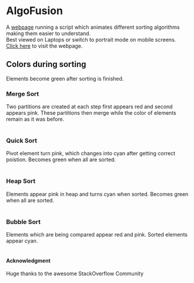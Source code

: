 # AlgoFusion
A <a href="https://vkg2000.github.io/Algo-Visualizer/">webpage</a> running a script which animates different sorting algorithms making them easier to understand.\
Best viewed on Laptops or switch to portrait mode on mobile screens.
<br>
<a href="https://vkg2000.github.io/Algo-Visualizer/">Click here</a> to visit the webpage.


## Colors during sorting
Elements become green after sorting is finished.

### Merge Sort
Two partitions are created at each step first appears red and second appears pink.
These partitions then merge while the color of elements remain as it was before.\
<br>


### Quick Sort
Pivot element turn pink, which changes into cyan after getting correct poistion.
Becomes green when all are sorted.\
<br>


### Heap Sort
Elements appear pink in heap and turns cyan when sorted.
Becomes green when all are sorted.\
<br>


### Bubble Sort
Elements which are being compared appear red and pink. Sorted elements appear cyan.\
<br>


#### Acknowledgment

 Huge thanks to the awesome StackOverflow Community
